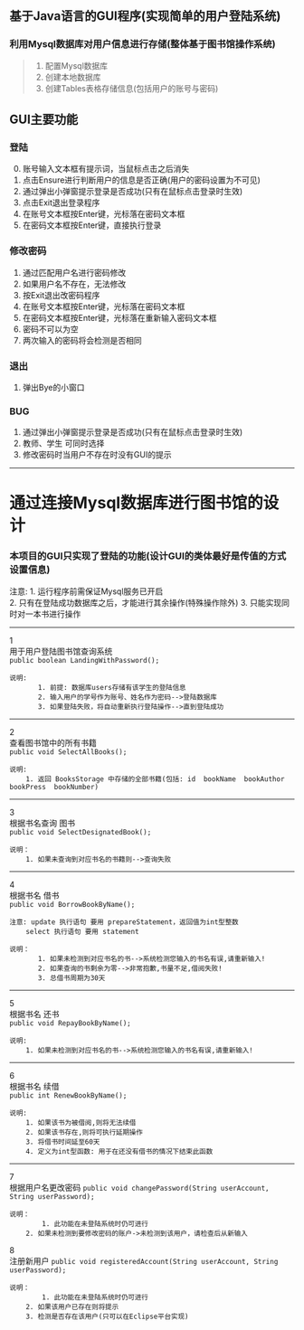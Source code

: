 ## 基于Java语言的GUI程序(实现简单的用户登陆系统)

### 利用Mysql数据库对用户信息进行存储(整体基于图书馆操作系统)
> 1. 配置Mysql数据库
> 2. 创建本地数据库
> 3. 创建Tables表格存储信息(包括用户的账号与密码)


## GUI主要功能

### 登陆
0. 账号输入文本框有提示词，当鼠标点击之后消失
1. 点击Ensure进行判断用户的信息是否正确(用户的密码设置为不可见)
2. 通过弹出小弹窗提示登录是否成功(只有在鼠标点击登录时生效)
3. 点击Exit退出登录程序
4. 在账号文本框按Enter键，光标落在密码文本框
5. 在密码文本框按Enter键，直接执行登录

### 修改密码
1. 通过匹配用户名进行密码修改
2. 如果用户名不存在，无法修改
3. 按Exit退出改密码程序
4. 在账号文本框按Enter键，光标落在密码文本框
5. 在密码文本框按Enter键，光标落在重新输入密码文本框
6. 密码不可以为空
7. 两次输入的密码将会检测是否相同

### 退出
1. 弹出Bye的小窗口

### BUG
1. 通过弹出小弹窗提示登录是否成功(只有在鼠标点击登录时生效)
2. 教师、学生 可同时选择
3. 修改密码时当用户不存在时没有GUI的提示 

***

<h1>通过连接Mysql数据库进行图书馆的设计</h1>

<h3>本项目的GUI只实现了登陆的功能(设计GUI的类体最好是传值的方式设置信息)</h3>

注意: 
	1. 运行程序前需保证Mysql服务已开启  
	2. 只有在登陆成功数据库之后，才能进行其余操作(特殊操作除外)
	3. 只能实现同时对一本书进行操作
***

1  
	用于用户登陆图书馆查询系统  
    `public boolean LandingWithPassword();`  
    
	说明:  
	       1. 前提: 数据库users存储有该学生的登陆信息  
	       2. 输入用户的学号作为账号、姓名作为密码-->登陆数据库  
	       3. 如果登陆失败，将自动重新执行登陆操作-->直到登陆成功  
*** 

2  
	查看图书馆中的所有书籍   
	`public void SelectAllBooks();`
	
	说明:  
		1. 返回 BooksStorage 中存储的全部书籍(包括: id  bookName  bookAuthor bookPress  bookNumber)
***   
3     
	根据书名查询 图书  
	`public void SelectDesignatedBook();`
	
	说明：
		1. 如果未查询到对应书名的书籍则-->查询失败
***	
4  
	根据书名 借书  
	`public void BorrowBookByName();`
	
	注意: update 执行语句 要用 prepareStatement，返回值为int型整数
	    select 执行语句 要用 statement
	 
	说明：
	       1. 如果未检测到对应书名的书-->系统检测您输入的书名有误,请重新输入!
	       2. 如果查询的书剩余为零-->非常抱歉,书量不足,借阅失败!
	       3. 总借书周期为30天
***	   
    
5   
	根据书名 还书  
	`public void RepayBookByName();`
	
	说明:
		1. 如果未检测到对应书名的书-->系统检测您输入的书名有误,请重新输入!	
***	
6  
	根据书名 续借  
	`public int RenewBookByName();`
	
	说明:
		1. 如果该书为被借阅,则将无法续借
		2. 如果该书存在,则将可执行延期操作
		3. 将借书时间延至60天
		4. 定义为int型函数: 用于在还没有借书的情况下结束此函数

***
7       
       	根据用户名更改密码
	`public void changePassword(String userAccount, String userPassword);`

	说明：
	        1. 此功能在未登陆系统时仍可进行
		2. 如果未检测到要修改密码的账户->未检测到该用户，请检查后从新输入
	
8       
       	注册新用户
	`public void registeredAccount(String userAccount, String userPassword);`

	说明：
	        1. 此功能在未登陆系统时仍可进行
		2. 如果该用户已存在则将提示
		3. 检测是否存在该用户(只可以在Eclipse平台实现)










